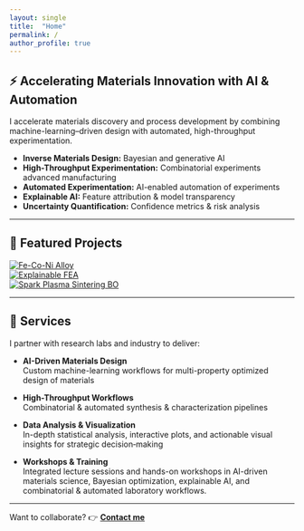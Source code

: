 ```yaml
---
layout: single
title:  "Home"
permalink: /
author_profile: true
---
```


## ⚡ Accelerating Materials Innovation with AI & Automation

I accelerate materials discovery and process development by combining machine-learning–driven design with automated, high-throughput experimentation.

- **Inverse Materials Design:** Bayesian and generative AI  
- **High-Throughput Experimentation:** Combinatorial experiments advanced manufacturing
- **Automated Experimentation:** AI-enabled automation of experiments
- **Explainable AI:** Feature attribution & model transparency  
- **Uncertainty Quantification:** Confidence metrics & risk analysis

---

## 🚀 Featured Projects

<div class="swiper featured-projects-carousel">
  <div class="swiper-wrapper">
    <!-- Slide 1 -->
    <div class="swiper-slide">
      <a href="/projects/fe-conical-alloys/">
        <img src="/assets/images/fe-conical-alloys.jpg" alt="Fe-Co-Ni Alloy" />
      </a>
    </div>
    <!-- Slide 2 -->
    <div class="swiper-slide">
      <a href="/projects/fea-deflection/">
        <img src="/assets/images/fea-deflection.jpg" alt="Explainable FEA" />
      </a>
    </div>
    <!-- Slide 3 -->
    <div class="swiper-slide">
      <a href="/projects/sps-optimization/">
        <img src="/assets/images/sps-optimization.jpg" alt="Spark Plasma Sintering BO" />
      </a>
    </div>
  </div>
  <!-- Pagination dots -->
  <div class="swiper-pagination"></div>
  <!-- Navigation arrows -->
  <div class="swiper-button-prev"></div>
  <div class="swiper-button-next"></div>
</div>

<script>
  document.addEventListener("DOMContentLoaded", function () {
    new Swiper(".featured-projects-carousel", {
      loop: true,
      slidesPerView: 1,
      spaceBetween: 20,
      autoplay: { delay: 5000 },
      pagination: { el: ".swiper-pagination", clickable: true },
      navigation: {
        nextEl: ".swiper-button-next",
        prevEl: ".swiper-button-prev",
      },
    });
  });
</script>

---

## 💼 Services

I partner with research labs and industry to deliver:

- **AI-Driven Materials Design**  
  Custom machine-learning workflows for multi-property optimized design of materials 

- **High-Throughput Workflows**  
  Combinatorial & automated synthesis & characterization pipelines  

- **Data Analysis & Visualization**  
  In-depth statistical analysis, interactive plots, and actionable visual insights for strategic decision‐making

- **Workshops & Training**  
  Integrated lecture sessions and hands-on workshops in AI-driven materials science, Bayesian optimization, explainable AI, and combinatorial & automated laboratory workflows.  
 

---

Want to collaborate? 👉 **[Contact me](/contact/)**  
